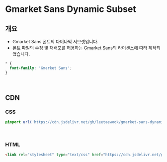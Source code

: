 # Gmarket Sans Dynamic Subset
## 개요
- Gmarket Sans 폰트의 다이나믹 서브셋입니다.
- 폰트 파일의 수정 및 재배포를 허용하는 Gmarket Sans의 라이센스에 따라 제작되었습니다.
```css
* {
  font-family: 'Gmarket Sans';
}
```

<br/>

## CDN
### CSS
```css
@import url('https://cdn.jsdelivr.net/gh/leetaewook/gmarket-sans-dynamic-subset/GmarketSans.css');
```

<br/>

### HTML
```html
<link rel="stylesheet" type="text/css" href="https://cdn.jsdelivr.net/gh/leetaewook/gmarket-sans-dynamic-subset/GmarketSans.css" />
```
